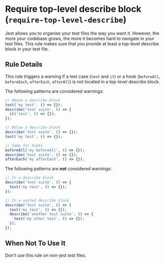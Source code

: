 # Require top-level describe block (`require-top-level-describe`)

Jest allows you to organise your test files the way you want it. However, the
more your codebase grows, the more it becomes hard to navigate in your test
files. This rule makes sure that you provide at least a top-level describe block
in your test file.

## Rule Details

This rule triggers a warning if a test case (`test` and `it`) or a hook
(`beforeAll`, `beforeEach`, `afterEach`, `afterAll`) is not located in a
top-level describe block.

The following patterns are considered warnings:

```js
// Above a describe block
test('my test', () => {});
describe('test suite', () => {
  it('test', () => {});
});

// Below a describe block
describe('test suite', () => {});
test('my test', () => {});

// Same for hooks
beforeAll('my beforeAll', () => {});
describe('test suite', () => {});
afterEach('my afterEach', () => {});
```

The following patterns are **not** considered warnings:

```js
// In a describe block
describe('test suite', () => {
  test('my test', () => {});
});

// In a nested describe block
describe('test suite', () => {
  test('my test', () => {});
  describe('another test suite', () => {
    test('my other test', () => {});
  });
});
```

## When Not To Use It

Don't use this rule on non-jest test files.
